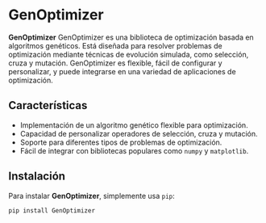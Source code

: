 # GenOptimizer

**GenOptimizer** GenOptimizer es una biblioteca de optimización basada en algoritmos genéticos. Está diseñada para resolver problemas de optimización mediante técnicas de evolución simulada, como selección, cruza y mutación. GenOptimizer es flexible, fácil de configurar y personalizar, y puede integrarse en una variedad de aplicaciones de optimización.

## Características

- Implementación de un algoritmo genético flexible para optimización.
- Capacidad de personalizar operadores de selección, cruza y mutación.
- Soporte para diferentes tipos de problemas de optimización.
- Fácil de integrar con bibliotecas populares como `numpy` y `matplotlib`.

## Instalación

Para instalar **GenOptimizer**, simplemente usa `pip`:

```bash
pip install GenOptimizer


 
